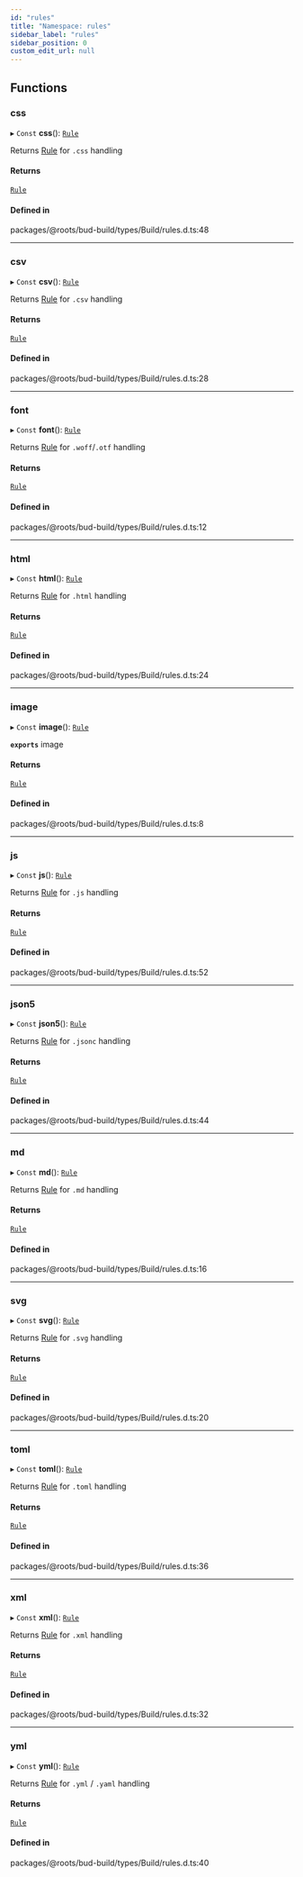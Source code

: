 ```yaml
---
id: "rules"
title: "Namespace: rules"
sidebar_label: "rules"
sidebar_position: 0
custom_edit_url: null
---
```


## Functions

### css

▸ `Const` **css**(): [`Rule`](../classes/Rule.md)

Returns [Rule](../classes/Rule.md) for `.css` handling

#### Returns

[`Rule`](../classes/Rule.md)

#### Defined in

packages/@roots/bud-build/types/Build/rules.d.ts:48

___

### csv

▸ `Const` **csv**(): [`Rule`](../classes/Rule.md)

Returns [Rule](../classes/Rule.md) for `.csv` handling

#### Returns

[`Rule`](../classes/Rule.md)

#### Defined in

packages/@roots/bud-build/types/Build/rules.d.ts:28

___

### font

▸ `Const` **font**(): [`Rule`](../classes/Rule.md)

Returns [Rule](../classes/Rule.md) for `.woff`/`.otf` handling

#### Returns

[`Rule`](../classes/Rule.md)

#### Defined in

packages/@roots/bud-build/types/Build/rules.d.ts:12

___

### html

▸ `Const` **html**(): [`Rule`](../classes/Rule.md)

Returns [Rule](../classes/Rule.md) for `.html` handling

#### Returns

[`Rule`](../classes/Rule.md)

#### Defined in

packages/@roots/bud-build/types/Build/rules.d.ts:24

___

### image

▸ `Const` **image**(): [`Rule`](../classes/Rule.md)

**`exports`** image

#### Returns

[`Rule`](../classes/Rule.md)

#### Defined in

packages/@roots/bud-build/types/Build/rules.d.ts:8

___

### js

▸ `Const` **js**(): [`Rule`](../classes/Rule.md)

Returns [Rule](../classes/Rule.md) for `.js` handling

#### Returns

[`Rule`](../classes/Rule.md)

#### Defined in

packages/@roots/bud-build/types/Build/rules.d.ts:52

___

### json5

▸ `Const` **json5**(): [`Rule`](../classes/Rule.md)

Returns [Rule](../classes/Rule.md) for `.jsonc` handling

#### Returns

[`Rule`](../classes/Rule.md)

#### Defined in

packages/@roots/bud-build/types/Build/rules.d.ts:44

___

### md

▸ `Const` **md**(): [`Rule`](../classes/Rule.md)

Returns [Rule](../classes/Rule.md) for `.md` handling

#### Returns

[`Rule`](../classes/Rule.md)

#### Defined in

packages/@roots/bud-build/types/Build/rules.d.ts:16

___

### svg

▸ `Const` **svg**(): [`Rule`](../classes/Rule.md)

Returns [Rule](../classes/Rule.md) for `.svg` handling

#### Returns

[`Rule`](../classes/Rule.md)

#### Defined in

packages/@roots/bud-build/types/Build/rules.d.ts:20

___

### toml

▸ `Const` **toml**(): [`Rule`](../classes/Rule.md)

Returns [Rule](../classes/Rule.md) for `.toml` handling

#### Returns

[`Rule`](../classes/Rule.md)

#### Defined in

packages/@roots/bud-build/types/Build/rules.d.ts:36

___

### xml

▸ `Const` **xml**(): [`Rule`](../classes/Rule.md)

Returns [Rule](../classes/Rule.md) for `.xml` handling

#### Returns

[`Rule`](../classes/Rule.md)

#### Defined in

packages/@roots/bud-build/types/Build/rules.d.ts:32

___

### yml

▸ `Const` **yml**(): [`Rule`](../classes/Rule.md)

Returns [Rule](../classes/Rule.md) for `.yml` / `.yaml` handling

#### Returns

[`Rule`](../classes/Rule.md)

#### Defined in

packages/@roots/bud-build/types/Build/rules.d.ts:40
